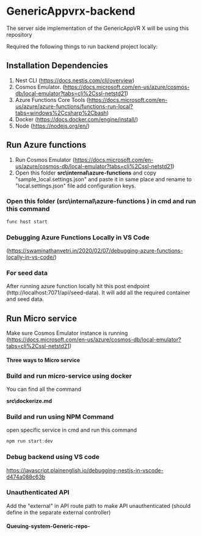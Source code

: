 # GenericAppvrx-backend
The server side implementation of the GenericAppVR X will be using this repository

Required the following things to run backend project locally:


## Installation Dependencies
1. Nest CLI (https://docs.nestjs.com/cli/overview)
2. Cosmos Emulator. (https://docs.microsoft.com/en-us/azure/cosmos-db/local-emulator?tabs=cli%2Cssl-netstd21)
3. Azure Functions Core Tools (https://docs.microsoft.com/en-us/azure/azure-functions/functions-run-local?tabs=windows%2Ccsharp%2Cbash)
4. Docker (https://docs.docker.com/engine/install/)
5. Node (https://nodejs.org/en/)

## Run Azure functions
1. Run Cosmos Emulator (https://docs.microsoft.com/en-us/azure/cosmos-db/local-emulator?tabs=cli%2Cssl-netstd21)
2. Open this folder **src\internal\azure-functions** and copy "sample_local.settings.json" and paste it in same place and rename to  "local.settings.json" file add configuration keys. 

### Open this folder (**src\internal\azure-functions** ) in cmd and run this command

```javascript
func host start
```
### Debugging Azure Functions Locally in VS Code 

(https://swaminathanvetri.in/2020/02/07/debugging-azure-functions-locally-in-vs-code/)

### For seed data

After running azure function locally hit this post endpoint (http://localhost:7071/api/seed-data).
It will add all the required container and seed data.


## Run Micro service

Make sure Cosmos Emulator instance is running (https://docs.microsoft.com/en-us/azure/cosmos-db/local-emulator?tabs=cli%2Cssl-netstd21)

#### Three ways to Micro service
### Build and run micro-service using docker
You can find all the command 

**src\dockerize.md** 

### Build and run using NPM Command
open specific service in cmd and run this command 

```javascript
npm run start:dev
```

### Debug backend using VS code
https://javascript.plainenglish.io/debugging-nestjs-in-vscode-d474a088c63b

###


### Unauthenticated API
Add the "external" in API route path to make API unauthenticated (should define in the separate external controller)
#### Queuing-system-Generic-repo-
